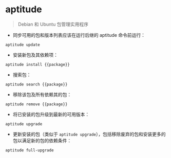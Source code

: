 # aptitude

> Debian 和 Ubuntu 包管理实用程序

- 同步可用的包和版本列表应该在运行后继的 aptitude 命令前运行：

`aptitude update`

- 安装新包及其依赖项：

`aptitude install {{package}}`

- 搜索包：

`aptitude search {{package}}`

- 移除该包及所有依赖其的包：

`aptitude remove {{package}}`

- 将已安装的包升级到最新的可用版本：

`aptitude upgrade`

- 更新安装的包（类似于 `aptitude upgrade`），包括移除废弃的包和安装更多的包以满足新的包的依赖条件：

`aptitude full-upgrade`

[#]: contributors: ([Namhaid]，[王兴宇，Linux & BC]，[Datura stramonium L.])